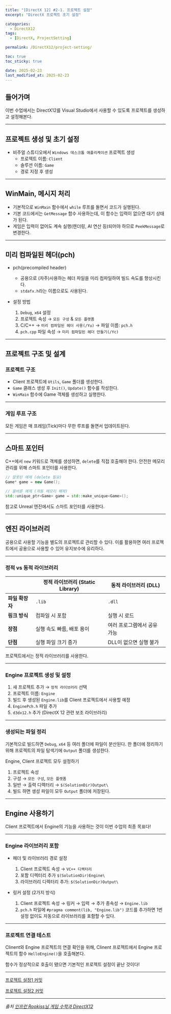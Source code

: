 ```yaml
---
title: "[DirectX 12] #2-1. 프로젝트 설정"
excerpt: "DirectX 프로젝트 초기 설정"

categories:
  - DirectX12
tags:
  - [DirectX, ProjectSetting]

permalink: /DirectX12/project-setting/

toc: true
toc_sticky: true

date: 2025-02-23
last_modified_at: 2025-02-23
---
```


## 들어가며

이번 수업에서는 DirectX12를 Visual Studio에서 사용할 수 있도록 프로젝트를 생성하고 설정해본다.

---

## 프로젝트 생성 및 초기 설정

- 비주얼 스튜디오에서 `Windows 데스크톱 애플리케이션` 프로젝트 생성
    - 프로젝트 이름: `Client`
    - 솔루션 이름: `Game`
    - 경로 지정 후 생성

---

## WinMain, 메시지 처리

- 기본적으로 `WinMain` 함수에서 `while` 루프를 돌면서 코드가 실행된다.
- 기본 코드에서는 `GetMessage` 함수 사용하는데, 이 함수는 입력이 없으면 대기 상태가 된다.
- 게임은 입력이 없어도 계속 실행(렌더링, AI 연산 등)되어야 하므로 `PeekMessage`로 변경한다.

---

## 미리 컴파일된 헤더(pch)

- pch(precompiled header)
    - 공용으로 (자주)사용하는 헤더 파일을 미리 컴파일하여 빌드 속도를 향상시킨다.
    - `stdafx.h`라는 이름으로도 사용된다.

- 설정 방법
    1. `Debug`, `x64` 설정
    2. 프로젝트 속성 → `모든 구성` & `모든 플랫폼`
    3. C/C++ → `미리 컴파일된 헤더 사용(/Yu)` → 파일 이름: `pch.h`
    4. `pch.cpp` 파일 속성 → `미리 컴파일된 헤더 만들기(/Yc)`

---

## 프로젝트 구조 및 설계

### 프로젝트 구조

- Client 프로젝트에 `Utils`, `Game` 폴더를 생성한다.
- `Game` 클래스 생성 후 `Init()`, `Update()` 함수를 작성한다.
- `WinMain` 함수에 Game 객체를 생성하고 실행한다.

---

### 게임 루프 구조

모든 게임은 매 프레임(Tick)마다 무한 루프를 돌면서 업데이트된다.

---

## 스마트 포인터

C++에서 `new` 키워드로 객체를 생성하면, `delete`를 직접 호출해야 한다. 안전한 메모리 관리를 위해 스마트 포인터를 사용한다.

```cpp
// 잘못된 예제 (delete 필요)
Game* game = new Game();  

// 올바른 예제 (자동 메모리 해제)
std::unique_ptr<Game> game = std::make_unique<Game>();  
```
참고로 Unreal 엔진에서도 스마트 포인터를 사용한다.

---

## 엔진 라이브러리 

공용으로 사용할 기능을 별도의 프로젝트로 관리할 수 있다. 이를 활용하면 여러 프로젝트에서 공용으로 사용할 수 있어 유지보수에 유리하다.

---

### 정적 vs 동적 라이브러리

||**정적 라이브러리 (Static Library)**|**동적 라이브러리 (DLL)**|
|---|---|---|
|**파일 확장자**|`.lib`|`.dll`|
|**링크 방식**|컴파일 시 포함|실행 시 로드|
|**장점**|실행 속도 빠름, 배포 용이|여러 프로그램에서 공유 가능|
|**단점**|실행 파일 크기 증가|DLL이 없으면 실행 불가|

프로젝트에서는 정적 라이브러리를 사용한다.

---

### Engine 프로젝트 생성 및 설정

1. 새 프로젝트 추가 → `정적 라이브러리` 선택
2. 프로젝트 이름: `Engine`
3. 빌드 후 생성된 `Engine.lib`를 Client 프로젝트에서 사용할 예정
4. `EnginePch.h` 파일 추가
5. `d3dx12.h` 추가 (DirectX 12 관련 보조 라이브러리)

---

### 생성되는 파일 정리

기본적으로 빌드하면 `Debug`, `x64` 등 여러 폴더에 파일이 분산된다. 한 폴더에 정리하기 위해 프로젝트의 파일 탐색기에 `Output` 폴더를 생성한다.

Engine, Client 프로젝트 모두 설정하기
1. 프로젝트 속성
2. 구성 → `모든 구성`, `모든 플랫폼`
3. 일반 → 출력 디렉터리 → `$(SolutionDir)Output\`
4. 빌드 하면 생성 파일이 모두 `Output` 폴더에 저장된다.

---

## Engine 사용하기

Client 프로젝트에서 Engine의 기능을 사용하는 것이 이번 수업의 최종 목표다!

---

### Engine 라이브러리 포함

- 헤더 및 라이브러리 경로 설정
    1. Client 프로젝트 속성 → `VC++ 디렉터리`
    2. 포함 디렉터리 추가 `$(SolutionDir)Engine\`
    3. 라이브러리 디렉터리 추가: `$(SolutionDir)Output\`

- 링커 설정 (2가지 방식)
    1. Client 프로젝트 속성 → 링커 → 입력 → 추가 종속성 → `Engine.lib`
    2. `pch.h` 파일에 `#pragma comment(lib, "Engine.lib")` 코드를 추가하면 1번 설정 없이도 자동으로 라이브러리를 포함할 수 있다.

---

### 프로젝트 연결 테스트

Clinent와 Engine 프로젝트의 연결 확인을 위해, Clinent 프로젝트에서 Engine 프로젝트의 함수 `HelloEngine()`을 호출해본다.

함수가 정상적으로 호출이 됐으면 기본적인 프로젝트 설정이 끝난 것이다!

---

[프로젝트 설정1 커밋](https://github.com/chaeeun-dev/DirectX12/commit/00243bc52c36caa39e21133eeee6bb2cf6ea16c0)

[프로젝트 설정2 커밋](https://github.com/chaeeun-dev/DirectX12/commit/38c9f53816ae67553245569116bffb294686d3c7)

---

*출처* 
*[인프런 Rookiss님 게임 수학과 DirectX12](https://www.inflearn.com/course/%EC%96%B8%EB%A6%AC%EC%96%BC-3d-mmorpg-2/dashboard)*